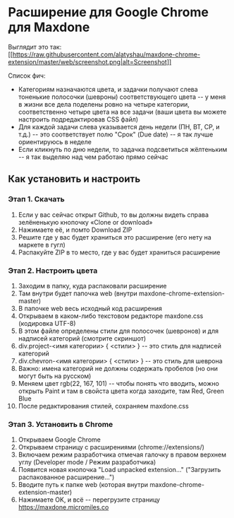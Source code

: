 # Расширение для Google Chrome для Maxdone

Выглядит это так:
[[https://raw.githubusercontent.com/alatyshau/maxdone-chrome-extension/master/web/screenshot.png|alt=Screenshot]]

Список фич:
* Категориям назначаются цвета, и задачки получают слева тоненькие полосочки (шевроны) соответствующего цвета -- у меня в жизни все дела поделены ровно на четыре категории, соответственно четыре цвета на все задачи (ваши цвета вы можете настроить подредактировав CSS файл)
* Для каждой задачи слева указывается день недели (ПН, ВТ, СР, и т.д.) -- это соответствует полю "Срок" (Due date) -- я так лучше ориентируюсь в неделе
* Если кликнуть по дню недели, то задачка подсветиться жёлтеньким -- я так выделяю над чем работаю прямо сейчас
 
## Как установить и настроить
### Этап 1. Скачать
1. Если у вас сейчас открыт Github, то вы должны видеть справа зелёненькую кнопочку «Clone or download»
2. Нажимаете её, и помто Download ZIP
3. Решите где у вас будет храниться это расширение (его нету на маркете в гугл)
4. Распакуйте ZIP в то место, где у вас будет храниться расширение

### Этап 2. Настроить цвета
1. Заходим в папку, куда распаковали расширение
2. Там внутри будет папочка web (внутри maxdone-chrome-extension-master)
3. В папочке web весь исходный код расширения
4. Открываем в каком-либо текстовом редакторе maxdone.css  (кодировка UTF-8)
5. В этом файле определены стили для полосочек (шевронов) и для надписей категорий (смотрите скриншот)
6. div.project-<имя категории> { <стили> } -- это стиль для надписей категорий 
7. div.chevron-<имя категории> { <стили> } -- это стиль для шеврона
8. Важно: имена категорий не должны содержать пробелов (но они могут быть на русском)
9. Меняем цвет rgb(22, 167, 101) -- чтобы понять что вводить, можно открыть Paint и там в свойста цвета когда заходите, там Red, Green Blue
10. После редактирования стилей, сохраняем maxdone.css

### Этап 3. Установить в Chrome
1. Открываем Google Chrome
2. Открываем страницу с расширениями (chrome://extensions/)
3. Включаем режим разработчика отмечая галочку в правом верхнем углу (Developer mode / Режим разработчика)
4. Появится новая кнопочка "Load unpacked extension..." ("Загрузить распакованное расширение...")
5. Вводите путь к папке web (которая внутри maxdone-chrome-extension-master)
6. Нажимаете OK, и всё -- перегрузите страницу https://maxdone.micromiles.co
